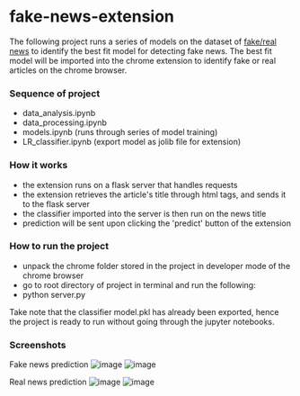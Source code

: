 # fake-news-extension

The following project runs a series of models on the dataset of [fake/real news](https://www.kaggle.com/clmentbisaillon/fake-and-real-news-dataset) to identify the best fit model for detecting fake news. The best fit model will be imported into the chrome extension to identify fake or real articles on the chrome browser.

### Sequence of project

* data_analysis.ipynb
* data_processing.ipynb
* models.ipynb (runs through series of model training)
* LR_classifier.ipynb (export model as jolib file for extension)

### How it works
* the extension runs on a flask server that handles requests
* the extension retrieves the article's title through html tags, and sends it to the flask server
* the classifier imported into the server is then run on the news title
* prediction will be sent upon clicking the 'predict' button of the extension

### How to run the project
* unpack the chrome folder stored in the project in developer mode of the chrome browser
* go to root directory of project in terminal and run the following:
* python server.py

Take note that the classifier model.pkl has already been exported, hence the project is ready to run without going through the jupyter notebooks.


### Screenshots
Fake news prediction
![image](https://user-images.githubusercontent.com/58553029/188451295-fee7359c-17df-4e58-8948-5355d25e6eb4.png)
![image](https://user-images.githubusercontent.com/58553029/188451335-0d9ffde7-3340-4b7f-934c-c8e8f6733780.png)

Real news prediction
![image](https://user-images.githubusercontent.com/58553029/188451438-5b1c1c15-2440-486f-8a7a-089f45b10a70.png)
![image](https://user-images.githubusercontent.com/58553029/188451472-59ccfb66-8991-44c3-9029-4f927a25f38f.png)

